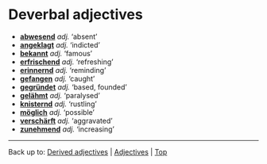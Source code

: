 # Deverbal adjectives

- **[abwesend](a/ab/abwesend.md)** *adj.* ‘absent’
- **[angeklagt](a/an/angeklagt.md)** *adj.* ‘indicted’
- **[bekannt](b/be/bekannt.md)** *adj.* ‘famous’
- **[erfrischend](e/er/erfrischend.md)** *adj.* ‘refreshing’
- **[erinnernd](e/er/erinnernd.md)** *adj.* ‘reminding’
- **[gefangen](g/ge/gefangen.md)** *adj.* ‘caught’
- **[gegründet](g/ge/gegruendet.md)** *adj.* ‘based, founded’
- **[gelähmt](g/ge/gelaehmt.md)** *adj.* ‘paralysed’
- **[knisternd](k/kn/knisternd.md)** *adj.* ‘rustling’
- **[möglich](m/moe/moeglich.md)** *adj.* ‘possible’
- **[verschärft](v/ve/verschaerft.md)** *adj.* ‘aggravated’
- **[zunehmend](z/zu/zunehmend.md)** *adj.* ‘increasing’

----

Back up to: [Derived adjectives](derivedAdjectives.md) | [Adjectives](index.md) | [Top](../index.md)
